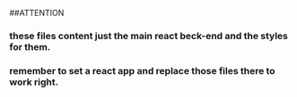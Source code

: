 ##ATTENTION
### these files content just the main react beck-end and the styles for them.
### remember to set a react app and replace those files there to work right.
